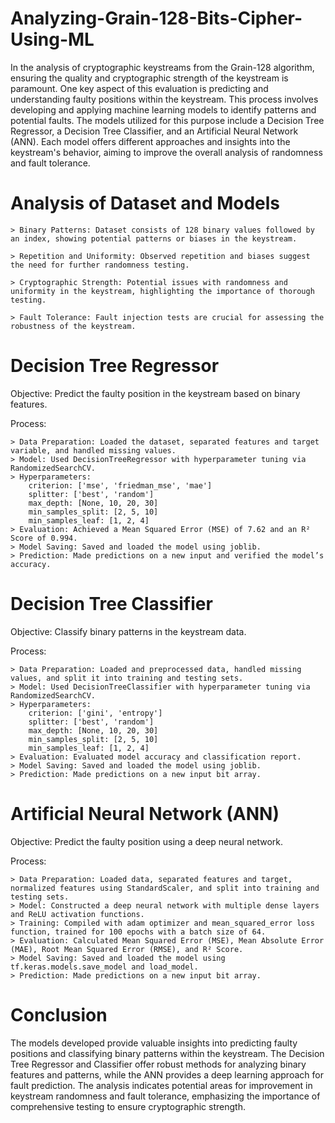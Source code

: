 # Analyzing-Grain-128-Bits-Cipher-Using-ML

In the analysis of cryptographic keystreams from the Grain-128 algorithm, ensuring the quality and cryptographic strength of the keystream is paramount. One key aspect of this evaluation is predicting and understanding faulty positions within the keystream. This process involves developing and applying machine learning models to identify patterns and potential faults. The models utilized for this purpose include a Decision Tree Regressor, a Decision Tree Classifier, and an Artificial Neural Network (ANN). Each model offers different approaches and insights into the keystream's behavior, aiming to improve the overall analysis of randomness and fault tolerance.

# Analysis of Dataset and Models

    > Binary Patterns: Dataset consists of 128 binary values followed by an index, showing potential patterns or biases in the keystream.

    > Repetition and Uniformity: Observed repetition and biases suggest the need for further randomness testing.

    > Cryptographic Strength: Potential issues with randomness and uniformity in the keystream, highlighting the importance of thorough testing.

    > Fault Tolerance: Fault injection tests are crucial for assessing the robustness of the keystream.
        
# Decision Tree Regressor

Objective: Predict the faulty position in the keystream based on binary features.

Process:

    > Data Preparation: Loaded the dataset, separated features and target variable, and handled missing values.
    > Model: Used DecisionTreeRegressor with hyperparameter tuning via RandomizedSearchCV.
    > Hyperparameters:
        criterion: ['mse', 'friedman_mse', 'mae']
        splitter: ['best', 'random']
        max_depth: [None, 10, 20, 30]
        min_samples_split: [2, 5, 10]
        min_samples_leaf: [1, 2, 4]
    > Evaluation: Achieved a Mean Squared Error (MSE) of 7.62 and an R² Score of 0.994.
    > Model Saving: Saved and loaded the model using joblib.
    > Prediction: Made predictions on a new input and verified the model’s accuracy.
    
# Decision Tree Classifier

Objective: Classify binary patterns in the keystream data.

Process:

    > Data Preparation: Loaded and preprocessed data, handled missing values, and split it into training and testing sets.
    > Model: Used DecisionTreeClassifier with hyperparameter tuning via RandomizedSearchCV.
    > Hyperparameters:
        criterion: ['gini', 'entropy']
        splitter: ['best', 'random']
        max_depth: [None, 10, 20, 30]
        min_samples_split: [2, 5, 10]
        min_samples_leaf: [1, 2, 4]
    > Evaluation: Evaluated model accuracy and classification report.
    > Model Saving: Saved and loaded the model using joblib.
    > Prediction: Made predictions on a new input bit array.

# Artificial Neural Network (ANN)

Objective: Predict the faulty position using a deep neural network.

Process:

    > Data Preparation: Loaded data, separated features and target, normalized features using StandardScaler, and split into training and testing sets.
    > Model: Constructed a deep neural network with multiple dense layers and ReLU activation functions.
    > Training: Compiled with adam optimizer and mean_squared_error loss function, trained for 100 epochs with a batch size of 64.
    > Evaluation: Calculated Mean Squared Error (MSE), Mean Absolute Error (MAE), Root Mean Squared Error (RMSE), and R² Score.
    > Model Saving: Saved and loaded the model using tf.keras.models.save_model and load_model.
    > Prediction: Made predictions on a new input bit array.

# Conclusion

The models developed provide valuable insights into predicting faulty positions and classifying binary patterns within the keystream. The Decision Tree Regressor and Classifier offer robust methods for analyzing binary features and patterns, while the ANN provides a deep learning approach for fault prediction. The analysis indicates potential areas for improvement in keystream randomness and fault tolerance, emphasizing the importance of comprehensive testing to ensure cryptographic strength.
